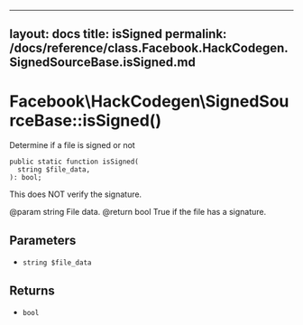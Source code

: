 
***

layout: docs
title: isSigned
permalink: /docs/reference/class.Facebook.HackCodegen.SignedSourceBase.isSigned.md
---







# Facebook\\HackCodegen\\SignedSourceBase::isSigned()




Determine if a file is signed or not




``` Hack
public static function isSigned(
  string $file_data,
): bool;
```




This does NOT verify the signature.




@param  string  File data.
@return bool    True if the file has a signature.




## Parameters




- ` string $file_data `




## Returns




+ ` bool `